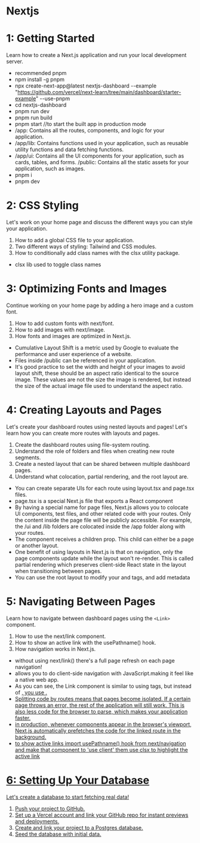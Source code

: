 # Nextjs
# 1: Getting Started
Learn how to create a Next.js application and run your local development server.
* recommended pnpm
* npm install -g pnpm
* npx create-next-app@latest nextjs-dashboard --example "https://github.com/vercel/next-learn/tree/main/dashboard/starter-example" --use-pnpm
* cd nextjs-dashboard
* pnpm run dev
* pnpm run build
* pnpm start //to start the built app in production mode
* /app: Contains all the routes, components, and logic for your application.
* /app/lib: Contains functions used in your application, such as reusable utility functions and data fetching functions.
* /app/ui: Contains all the UI components for your application, such as cards, tables, and forms.
/public: Contains all the static assets for your application, such as images.
* pnpm i
* pnpm dev

# 2: CSS Styling
Let's work on your home page and discuss the different ways you can style your application.
1. How to add a global CSS file to your application.
2. Two different ways of styling: Tailwind and CSS modules.
3. How to conditionally add class names with the clsx utility package.
* clsx lib used to toggle class names

# 3: Optimizing Fonts and Images

Continue working on your home page by adding a hero image and a custom font.
1. How to add custom fonts with next/font.
2. How to add images with next/image.
3. How fonts and images are optimized in Next.js.
* Cumulative Layout Shift is a metric used by Google to evaluate the performance and user experience of a website.
* Files inside /public can be referenced in your application.
* It's good practice to set the width and height of your images to avoid layout shift, these should be an aspect ratio identical to the source image. These values are not the size the image is rendered, but instead the size of the actual image file used to understand the aspect ratio.

# 4: Creating Layouts and Pages

Let's create your dashboard routes using nested layouts and pages!
Let's learn how you can create more routes with layouts and pages.
1. Create the dashboard routes using file-system routing.
2. Understand the role of folders and files when creating new route segments.
3. Create a nested layout that can be shared between multiple dashboard pages.
4. Understand what colocation, partial rendering, and the root layout are.
* You can create separate UIs for each route using layout.tsx and page.tsx files.
* page.tsx is a special Next.js file that exports a React component
* By having a special name for page files, Next.js allows you to colocate UI components, test files, and other related code with your routes. Only the content inside the page file will be publicly accessible. For example, the /ui and /lib folders are colocated inside the /app folder along with your routes.
* The <Layout /> component receives a children prop. This child can either be a page or another layout. 
* One benefit of using layouts in Next.js is that on navigation, only the page components update while the layout won't re-render. This is called partial rendering which preserves client-side React state in the layout when transitioning between pages.
* You can use the root layout to modify your <html> and <body> tags, and add metadata

# 5: Navigating Between Pages

Learn how to navigate between dashboard pages using the `<Link>` component.
1. How to use the next/link component.
2. How to show an active link with the usePathname() hook.
3. How navigation works in Next.js.

* without using next/link(<Link />) there's a full page refresh on each page navigation!
* <Link> allows you to do client-side navigation with JavaScript.making it feel like a native web app.
* As you can see, the Link component is similar to using <a> tags, but instead of <a href="…">, you use <Link href="…">.
* Splitting code by routes means that pages become isolated. If a certain page throws an error, the rest of the application will still work. This is also less code for the browser to parse, which makes your application faster.
* in production, whenever <Link> components appear in the browser's viewport, Next.js automatically prefetches the code for the linked route in the background.
* to show active links import usePathname() hook from next/navigation and make that component to 'use client' them use clsx to highlight the active link

# 6: Setting Up Your Database

Let's create a database to start fetching real data!
1. Push your project to GitHub.
2. Set up a Vercel account and link your GitHub repo for instant previews and deployments.
3. Create and link your project to a Postgres database.
4. Seed the database with initial data.